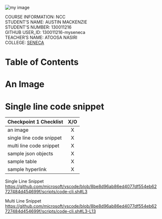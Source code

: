 ![my image](https://user-images.githubusercontent.com/122462473/212564502-aa85b3a0-4e25-42ef-b471-91e079c14a3c.png)

COURSE INFORMATION: NCC <br />
STUDENT’S NAME: AUSTIN MACKENZIE <br />
STUDENT'S NUMBER: 130011216 <br />
GITHUB USER_ID: 130011216-myseneca <br />
TEACHER’S NAME: ATOOSA NASIRI <br />
COLLEGE: [SENECA](https://www.senecacollege.ca/home.html)

# Table of Contents
# An Image
# Single line code snippet

| Checkpoint 1 Checklist       | X/O        |
| ------------- |:-------------:|
| an image                 | X  | 
| single line code snippet | X |      |  
| multi line code snippet  | X |
| sample json objects      | X |
| sample table             | X |
| sample hyperlink         | X |

Single Line Snippet https://github.com/microsoft/vscode/blob/8be8d96ab86ed4077df554eb62727484d454699f/scripts/code-cli.sh#L3

Multi Line Snippet https://github.com/microsoft/vscode/blob/8be8d96ab86ed4077df554eb62727484d454699f/scripts/code-cli.sh#L3-L13
